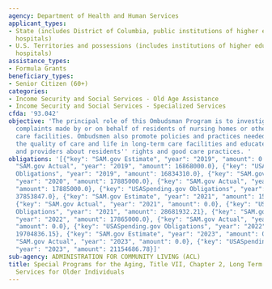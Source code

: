 ```yaml
---
agency: Department of Health and Human Services
applicant_types:
- State (includes District of Columbia, public institutions of higher education and
  hospitals)
- U.S. Territories and possessions (includes institutions of higher education and
  hospitals)
assistance_types:
- Formula Grants
beneficiary_types:
- Senior Citizen (60+)
categories:
- Income Security and Social Services - Old Age Assistance
- Income Security and Social Services - Specialized Services
cfda: '93.042'
objective: 'The principal role of this Ombudsman Program is to investigate and resolve
  complaints made by or on behalf of residents of nursing homes or other long-term
  care facilities. Ombudsmen also promote policies and practices needed to improve
  the quality of care and life in long-term care facilities and educate both consumers
  and providers about residents'' rights and good care practices. '
obligations: '[{"key": "SAM.gov Estimate", "year": "2019", "amount": 0.0}, {"key":
  "SAM.gov Actual", "year": "2019", "amount": 16868000.0}, {"key": "USASpending.gov
  Obligations", "year": "2019", "amount": 16834310.0}, {"key": "SAM.gov Estimate",
  "year": "2020", "amount": 17885000.0}, {"key": "SAM.gov Actual", "year": "2020",
  "amount": 17885000.0}, {"key": "USASpending.gov Obligations", "year": "2020", "amount":
  37853847.0}, {"key": "SAM.gov Estimate", "year": "2021", "amount": 15855000.0},
  {"key": "SAM.gov Actual", "year": "2021", "amount": 0.0}, {"key": "USASpending.gov
  Obligations", "year": "2021", "amount": 28681932.21}, {"key": "SAM.gov Estimate",
  "year": "2022", "amount": 17865000.0}, {"key": "SAM.gov Actual", "year": "2022",
  "amount": 0.0}, {"key": "USASpending.gov Obligations", "year": "2022", "amount":
  19704836.15}, {"key": "SAM.gov Estimate", "year": "2023", "amount": 0.0}, {"key":
  "SAM.gov Actual", "year": "2023", "amount": 0.0}, {"key": "USASpending.gov Obligations",
  "year": "2023", "amount": 21154686.78}]'
sub-agency: ADMINISTRATION FOR COMMUNITY LIVING (ACL)
title: Special Programs for the Aging, Title VII, Chapter 2, Long Term Care Ombudsman
  Services for Older Individuals
---
```

